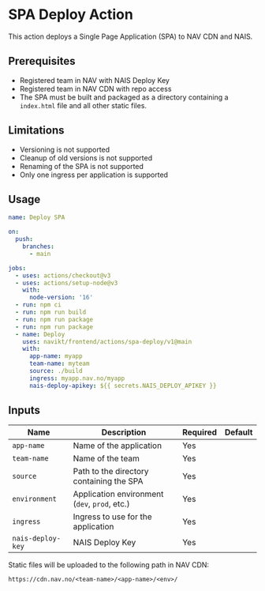 # SPA Deploy Action

This action deploys a Single Page Application (SPA) to NAV CDN and NAIS.

## Prerequisites

* Registered team in NAV with NAIS Deploy Key
* Registered team in NAV CDN with repo access
* The SPA must be built and packaged as a directory containing a `index.html` file and all other static files.

## Limitations

* Versioning is not supported
* Cleanup of old versions is not supported
* Renaming of the SPA is not supported
* Only one ingress per application is supported

## Usage

```yaml
name: Deploy SPA

on:
  push:
    branches:
      - main

jobs:
  - uses: actions/checkout@v3
  - uses: actions/setup-node@v3
    with:
      node-version: '16'
  - run: npm ci
  - run: npm run build
  - run: npm run package
  - run: npm run package
  - name: Deploy
    uses: navikt/frontend/actions/spa-deploy/v1@main
    with:
      app-name: myapp
      team-name: myteam
      source: ./build
      ingress: myapp.nav.no/myapp
      nais-deploy-apikey: ${{ secrets.NAIS_DEPLOY_APIKEY }}
```

## Inputs

| Name | Description | Required | Default |
| ---- | ----------- | -------- | ------- |
| `app-name` | Name of the application | Yes | |
| `team-name` | Name of the team | Yes | |
| `source` | Path to the directory containing the SPA | Yes | |
| `environment` | Application environment (`dev`, `prod`, etc.) | Yes | |
| `ingress` | Ingress to use for the application | Yes | |
| `nais-deploy-key` | NAIS Deploy Key | Yes | |

Static files will be uploaded to the following path in NAV CDN:

```text
https://cdn.nav.no/<team-name>/<app-name>/<env>/
```
